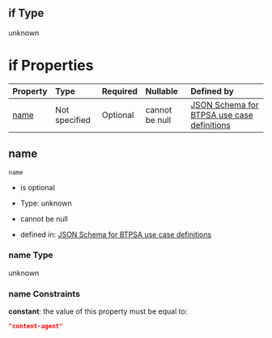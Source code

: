 ## if Type

unknown

# if Properties

| Property      | Type          | Required | Nullable       | Defined by                                                                                                                                                                                                        |
| :------------ | :------------ | :------- | :------------- | :---------------------------------------------------------------------------------------------------------------------------------------------------------------------------------------------------------------- |
| [name](#name) | Not specified | Optional | cannot be null | [JSON Schema for BTPSA use case definitions](btpsa-usecase-properties-services-items-allof-1-then-allof-26-if-properties-name.md "undefined#/properties/services/items/allOf/1/then/allOf/26/if/properties/name") |

## name



`name`

*   is optional

*   Type: unknown

*   cannot be null

*   defined in: [JSON Schema for BTPSA use case definitions](btpsa-usecase-properties-services-items-allof-1-then-allof-26-if-properties-name.md "undefined#/properties/services/items/allOf/1/then/allOf/26/if/properties/name")

### name Type

unknown

### name Constraints

**constant**: the value of this property must be equal to:

```json
"content-agent"
```
